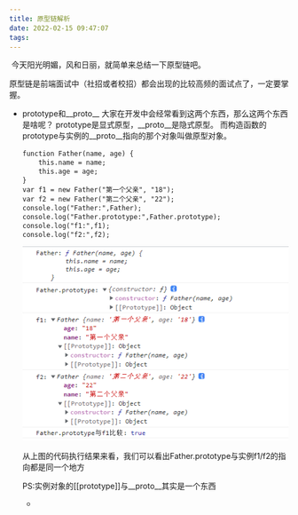```yaml
---
title: 原型链解析
date: 2022-02-15 09:47:07
tags:
---
```

​		今天阳光明媚，风和日丽，就简单来总结一下原型链吧。

​		原型链是前端面试中（社招或者校招）都会出现的比较高频的面试点了，一定要掌握。

* prototype和__proto__
    大家在开发中会经常看到这两个东西，那么这两个东西是啥呢？
    prototype是显式原型，__proto__是隐式原型。
    而构造函数的prototype与实例的__proto__指向的那个对象叫做原型对象。

    ```
    function Father(name, age) {
        this.name = name;
        this.age = age;
    }
    var f1 = new Father("第一个父亲", "18");
    var f2 = new Father("第二个父亲", "22");
    console.log("Father:",Father);
    console.log("Father.prototype:",Father.prototype);
    console.log("f1:",f1);
    console.log("f2:",f2);
    ```

    ![case1](./原型链解析/case1.png)

    从上图的代码执行结果来看，我们可以看出Father.prototype与实例f1/f2的指向都是同一个地方

    PS:实例对象的[[prototype]]与__proto__其实是一个东西

    - 

